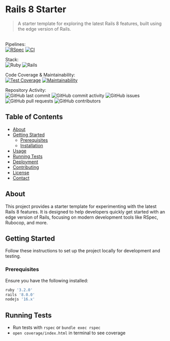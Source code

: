 # Rails 8 Starter

> A starter template for exploring the latest Rails 8 features, built using the edge version of Rails.

\
Pipelines:\
[![RSpec](https://github.com/DivashenG/rails_8_starter/actions/workflows/rspec.yml/badge.svg)](https://github.com/DivashenG/rails_8_starter/actions/workflows/rspec.yml)
[![CI](https://github.com/DivashenG/rails_8_starter/actions/workflows/ci.yml/badge.svg)](https://github.com/DivashenG/rails_8_starter/actions/workflows/ci.yml)

Stack:\
![Ruby](https://img.shields.io/badge/Ruby-3.3.4-red)
![Rails](https://img.shields.io/badge/Rails-8.1.0-red)

Code Coverage & Maintainability:\
[![Test Coverage](https://api.codeclimate.com/v1/badges/8304d858ba969367ee59/test_coverage)](https://codeclimate.com/github/DivashenG/rails_8_starter/test_coverage)
[![Maintainability](https://api.codeclimate.com/v1/badges/8304d858ba969367ee59/maintainability)](https://codeclimate.com/github/DivashenG/rails_8_starter/maintainability)

Repository Activity:\
![GitHub last commit](https://img.shields.io/github/last-commit/DivashenG/rails_8_starter)
![GitHub commit activity](https://img.shields.io/github/commit-activity/m/DivashenG/rails_8_starter)
![GitHub issues](https://img.shields.io/github/issues/DivashenG/rails_8_starter)
![GitHub pull requests](https://img.shields.io/github/issues-pr/DivashenG/rails_8_starter)
![GitHub contributors](https://img.shields.io/github/contributors/DivashenG/rails_8_starter)


## Table of Contents

- [About](#about)
- [Getting Started](#getting-started)
  - [Prerequisites](#prerequisites)
  - [Installation](#installation)
- [Usage](#usage)
- [Running Tests](#running-tests)
- [Deployment](#deployment)
- [Contributing](#contributing)
- [License](#license)
- [Contact](#contact)

## About

This project provides a starter template for experimenting with the latest Rails 8 features. It is designed to help developers quickly get started with an edge version of Rails, focusing on modern development tools like RSpec, Rubocop, and more.

## Getting Started

Follow these instructions to set up the project locally for development and testing.

### Prerequisites

Ensure you have the following installed:

```bash
ruby '3.2.0'
rails '8.0.0'
nodejs '16.x'
```

## Running Tests
- Run tests with `rspec` or `bundle exec rspec`
- `open coverage/index.html` in terminal to see coverage
